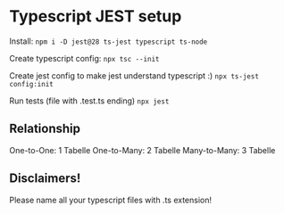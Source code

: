# Typescript JEST setup

Install: 
`npm i -D jest@28 ts-jest typescript ts-node`

Create typescript config:
`npx tsc --init`

Create jest config to make jest understand typescript :)
`npx ts-jest config:init`

Run tests (file with .test.ts ending)
`npx jest`

## Relationship

One-to-One: 1 Tabelle
One-to-Many: 2 Tabelle
Many-to-Many: 3 Tabelle


## Disclaimers!

Please name all your typescript files with .ts extension!
